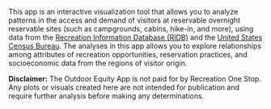 This app is an interactive visualization tool that allows you to 
analyze patterns in the access and demand of visitors at reservable 
overnight reservable sites (such as campgrounds, cabins, hike-in, and 
more), using data from the 
[Recreation Information Database (RIDB)](https://ridb.recreation.gov/landing) 
and the 
[United States Census Bureau](https://data.census.gov/cedsci/). 
The analyses in this app allows you to explore relationships among attributes 
of recreation opportunities, reservation practices, and socioeconomic data 
from the regions of visitor origin.

**Disclaimer:** The Outdoor Equity App is not paid for by Recreation One Stop. 
Any plots or visuals created here are not intended for publication and require 
further analysis before making any determinations.